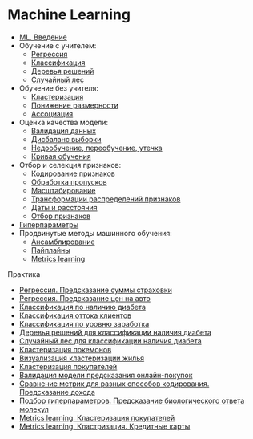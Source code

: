 # Machine Learning

* [ML. Введение](./ml_intro.ipynb)
* Обучение с учителем:
    - [Регрессия](./regression.ipynb)
    - [Классификация](./classification.ipynb)
    - [Деревья решений](./decision_trees.ipynb)
    - [Случайный лес](./random_forest.ipynb)
* Обучение без учителя:
    - [Кластеризация](./clustering.ipynb)
    - [Понижение размерности](./dimensionality_reduction.ipynb)
    - [Ассоциация](./association.ipynb)
* Оценка качества модели:
    - [Валидация данных](./validation.ipynb)
    - [Дисбаланс выборки](./unbalanced_dataset.ipynb)
    - [Недообучение, переобучение, утечка](./overfitting.ipynb)
    - [Кривая обучения](./validation_curve.ipynb)
* Отбор и селекция признаков:
    - [Кодирование признаков](./features_encoding.ipynb)
    - [Обработка пропусков](./na_and_outliers_processing.ipynb)
    - [Масштабирование](./scaling.ipynb)
    - [Трансформации распределений признаков](./distribution_transformers.ipynb)
    - [Даты и расстояния](./dates_and_distances.ipynb)    
    - [Отбор признаков](./features_selection.ipynb)    
* [Гиперпараметры](./hyperparameters.ipynb)
* Продвинутые методы машинного обучения:
    - [Ансамблирование](./ensembles.ipynb)
    - [Пайплайны](./pipelines.ipynb)
    - [Metrics learning](./metric_learning.ipynb)
    

Практика

* [Регрессия. Предсказание суммы страховки](./tasks/insurance.ipynb)
* [Регрессия. Предсказание цен на авто](./tasks/AudiPrices.ipynb)
* [Классификация по наличию диабета](./tasks/diabet_classification.ipynb)
* [Классификация оттока клиентов](./tasks/churn_classification.ipynb)
* [Классификация по уровню заработка](./tasks/AdultClassification.ipynb)
* [Деревья решений для классификации наличия диабета](./tasks/diabet_decision_trees.ipynb)
* [Случайный лес для классификации наличия диабета](./tasks/diabet_random_forest.ipynb)
* [Кластеризация покемонов](./tasks/pokemon_clusterization.ipynb)
* [Визуализация кластеризации жилья](./tasks/airbnb_clustering_visualization.ipynb)
* [Кластеризация покупателей](./tasks/customers_clustering.ipynb)
* [Валидация модели предсказания онлайн-покупок](./tasks/online_shoppers_intention.ipynb)
* [Сравнение метрик для разных способов кодирования. Предсказание дохода](./tasks/income_prediction.ipynb)
* [Подбор гиперпараметров. Предсказание биологического ответа молекул](./tasks/molecules.ipynb)
* [Metrics learning. Кластеризация покупателей](./tasks/metrics_learning.ipynb)
* [Metrics learning. Кластризация. Кредитные карты](./tasks/credit_cards_metrics_learning.ipynb)
